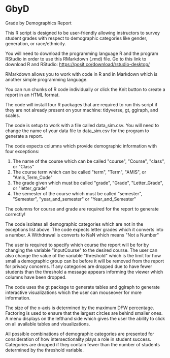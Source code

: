 # GbyD
Grade by Demographics Report

This R script is designed to be user-friendly allowing instructors to survey student grades with respect to demographic categories like gender, generation, or race/ethnicity.

You will need to download the programming language R and the program RStudio in order to use this RMarkdown (.rmd) file.
Go to this link to download R and RStudio: https://posit.co/download/rstudio-desktop/

RMarkdown allows you to work with code in R and in Markdown which is another simple programming language.

You can run chunks of R code individually or click the Knit button to create a report in an HTML format.

The code will install four R packages that are required to run this script if they are not already present on your machine: tidyverse, gt, ggiraph, and scales.

The code is setup to work with a file called data_sim.csv. You will need to change the name of your data file to data_sim.csv for the program to generate a report.

The code expects columns which provide demographic information with four exceptions:
1. The name of the course which can be called "course", "Course", "class", or "Class"
2. The course term which can be called "term", "Term", "AMIS", or "Amis_Term_Code"
3. The grade given which must be called "grade", "Grade", "Letter_Grade", or "letter_grade"
4. The semester of the course which must be called "semester", "Semester", "year_and_semester" or "Year_and_Semester"

The columns for course and grade are required for the report to generate correctly!

The code isolates all demographic categories which are not in the exceptions list above.
The code expects letter grades which it converts into a number. A Withdrawal is converts to NaN which means "Not a Number"

The user is required to specify which course the report will be for by changing the variable "inputCourse" to the desired course.
The user can also change the value of the variable "threshold" which is the limit for how small a demographic group can be before it will be removed from the report for privacy concerns.
If any categories are dropped due to have fewer students than the threshold a message appears informing the viewer which columns have been dropped.

The code uses the gt package to generate tables and ggiraph to generate interactive visualizations which the user can mouseover for more information.

The size of the x-axis is determined by the maximum DFW percentage.
Factoring is used to ensure that the largest circles are behind smaller ones.
A menu displays on the lefthand side which gives the user the ability to click on all available tables and visualizations.

All possible combinations of demographic categories are presented for consideration of how intersectionality plays a role in student success.
Categories are dropped if they contain fewer than the number of students determined by the threshold variable.
